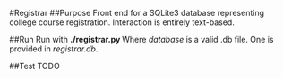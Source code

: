 #Registrar
##Purpose
Front end for a SQLite3 database representing college course registration. Interaction is entirely text-based.

##Run
Run with **./registrar.py <database>**
Where *database* is a valid .db file. One is provided in *registrar.db*.

##Test
TODO
